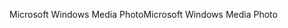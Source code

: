<span data-ttu-id="aecac-101">Microsoft Windows Media Photo</span><span class="sxs-lookup"><span data-stu-id="aecac-101">Microsoft Windows Media Photo</span></span>
